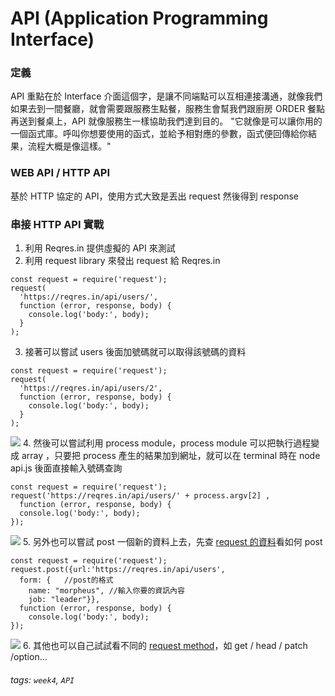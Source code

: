 # API (Application Programming Interface)
### 定義 
API 重點在於 Interface 介面這個字，是讓不同端點可以互相連接溝通，就像我們如果去到一間餐廳，就會需要跟服務生點餐，服務生會幫我們跟廚房 ORDER 餐點再送到餐桌上，API 就像服務生一樣協助我們達到目的。
"它就像是可以讓你用的一個函式庫。呼叫你想要使用的函式，並給予相對應的參數，函式便回傳給你結果，流程大概是像這樣。"
### WEB API / HTTP API
基於 HTTP 協定的 API，使用方式大致是丟出 request 然後得到 response
### 串接 HTTP API 實戰
1. 利用 Reqres.in 提供虛擬的 API 來測試 
2. 利用 request library 來發出 request 給 Reqres.in

```javascript=
const request = require('request');
request(
  'https://reqres.in/api/users/',  
  function (error, response, body) {
    console.log('body:', body); 
  }
);
```
3. 接著可以嘗試 users 後面加號碼就可以取得該號碼的資料
```javascript=
const request = require('request');
request(
  'https://reqres.in/api/users/2',  
  function (error, response, body) {
    console.log('body:', body); 
  }
);
```
![](https://i.imgur.com/gNDoPY4.png)
4. 然後可以嘗試利用 process module，process module 可以把執行過程變成 array ，只要把 process 產生的結果加到網址，就可以在 terminal 時在 node api.js 後面直接輸入號碼查詢
```javascript=
const request = require('request');
request('https://reqres.in/api/users/' + process.argv[2] ,
  function (error, response, body) {
  console.log('body:', body); 
});
```
![](https://i.imgur.com/fEPbZPK.png)
5. 另外也可以嘗試 post 一個新的資料上去，先查 [request 的資料](https://github.com/request/request#forms)看如何 post
```javascript=
const request = require('request');
request.post({url:'https://reqres.in/api/users', 
  form: {   //post的格式
    name: "morpheus", //輸入你要的資訊內容
    job: "leader"}}, 
  function (error, response, body) {
    console.log('body:', body); 
});
```
![](https://i.imgur.com/OUy2ETy.png)
6. 其他也可以自己試試看不同的 [request method](https://github.com/request/request)，如 get / head / patch /option...

###### tags: `week4`, `API`